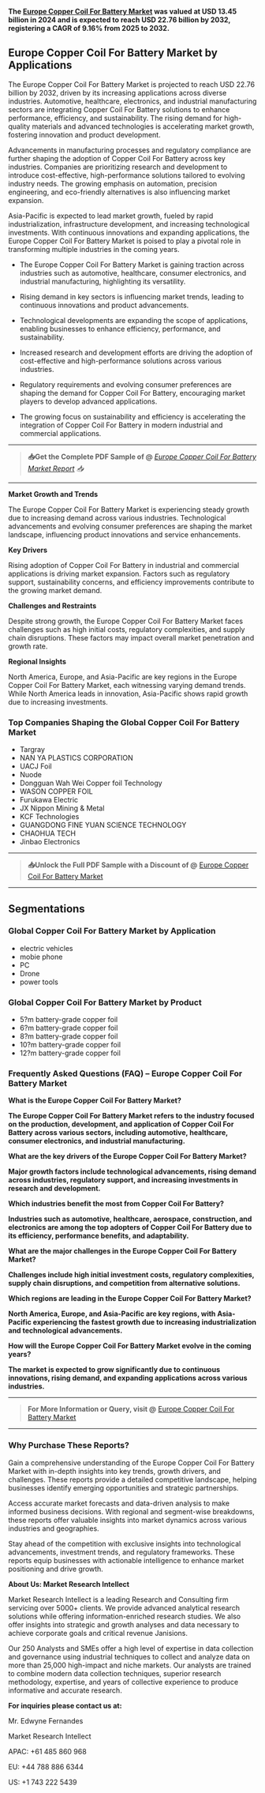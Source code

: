 <p><strong>The <a href="https://www.marketresearchintellect.com/download-sample/?rid=355485&amp;utm_source=Pulse-April-Europe&amp;utm_medium=852">Europe Copper Coil For Battery Market</a> was valued at USD 13.45 billion in 2024 and is expected to reach USD 22.76 billion by 2032, registering a CAGR of 9.16% from 2025 to 2032.</strong></p><h2>Europe Copper Coil For Battery Market by Applications&nbsp;</h2><p><p>The Europe Copper Coil For Battery Market is projected to reach USD 22.76 billion by 2032, driven by its increasing applications across diverse industries. Automotive, healthcare, electronics, and industrial manufacturing sectors are integrating Copper Coil For Battery solutions to enhance performance, efficiency, and sustainability. The rising demand for high-quality materials and advanced technologies is accelerating market growth, fostering innovation and product development.</p><p>Advancements in manufacturing processes and regulatory compliance are further shaping the adoption of Copper Coil For Battery across key industries. Companies are prioritizing research and development to introduce cost-effective, high-performance solutions tailored to evolving industry needs. The growing emphasis on automation, precision engineering, and eco-friendly alternatives is also influencing market expansion.</p><p>Asia-Pacific is expected to lead market growth, fueled by rapid industrialization, infrastructure development, and increasing technological investments. With continuous innovations and expanding applications, the Europe Copper Coil For Battery Market is poised to play a pivotal role in transforming multiple industries in the coming years.</p></p><ul><li><p>The Europe Copper Coil For Battery Market is gaining traction across industries such as automotive, healthcare, consumer electronics, and industrial manufacturing, highlighting its versatility.</p></li><li><p>Rising demand in key sectors is influencing market trends, leading to continuous innovations and product advancements.</p></li><li><p>Technological developments are expanding the scope of applications, enabling businesses to enhance efficiency, performance, and sustainability.</p></li><li><p>Increased research and development efforts are driving the adoption of cost-effective and high-performance solutions across various industries.</p></li><li><p>Regulatory requirements and evolving consumer preferences are shaping the demand for Copper Coil For Battery, encouraging market players to develop advanced applications.</p></li><li><p>The growing focus on sustainability and efficiency is accelerating the integration of Copper Coil For Battery in modern industrial and commercial applications.</p></li></ul><hr /><blockquote><p><strong><span class="font-[700]">📥Get the Complete PDF Sample of @ </span></strong><em><span class="font-[700]"><a href="https://www.marketresearchintellect.com/download-sample/?rid=355485&amp;utm_source=Pulse-April-Europe&amp;utm_medium=852" target="_blank" data-tracking-control-name="article-ssr-frontend-pulse_little-text-block" data-tracking-will-navigate="" data-test-link="">Europe Copper Coil For Battery Market Report</a>&nbsp;📥</span></em></p></blockquote><hr /><p class="" data-start="77" data-end="360"><strong data-start="77" data-end="105">Market Growth and Trends</strong></p><p class="" data-start="77" data-end="360">The Europe Copper Coil For Battery Market is experiencing steady growth due to increasing demand across various industries. Technological advancements and evolving consumer preferences are shaping the market landscape, influencing product innovations and service enhancements.</p><p class="" data-start="362" data-end="606"><strong data-start="362" data-end="377">Key Drivers</strong></p><p class="" data-start="362" data-end="606">Rising adoption of Copper Coil For Battery in industrial and commercial applications is driving market expansion. Factors such as regulatory support, sustainability concerns, and efficiency improvements contribute to the growing market demand.</p><p class="" data-start="608" data-end="849"><strong data-start="608" data-end="637">Challenges and Restraints</strong></p><p class="" data-start="608" data-end="849">Despite strong growth, the Europe Copper Coil For Battery Market faces challenges such as high initial costs, regulatory complexities, and supply chain disruptions. These factors may impact overall market penetration and growth rate.</p><p class="" data-start="851" data-end="1095"><strong data-start="851" data-end="872">Regional Insights</strong></p><p class="" data-start="851" data-end="1095">North America, Europe, and Asia-Pacific are key regions in the Europe Copper Coil For Battery Market, each witnessing varying demand trends. While North America leads in innovation, Asia-Pacific shows rapid growth due to increasing investments.</p><p><h3>Top Companies Shaping the Global Copper Coil For Battery Market </h3><ul><li>Targray</li><li>NAN YA PLASTICS CORPORATION</li><li>UACJ Foil</li><li>Nuode</li><li>Dongguan Wah Wei Copper foil Technology</li><li>WASON COPPER FOIL</li><li>Furukawa Electric</li><li>JX Nippon Mining & Metal</li><li>KCF Technologies</li><li>GUANGDONG FINE YUAN SCIENCE TECHNOLOGY</li><li>CHAOHUA TECH</li><li>Jinbao Electronics</li></ul></p><hr /><blockquote><p><strong>📥Unlock the Full PDF Sample with a Discount of @</strong> <a href="https://www.marketresearchintellect.com/ask-for-discount/?rid=355485&amp;utm_source=Pulse-April-Europe&amp;utm_medium=852">Europe Copper Coil For Battery Market</a></p></blockquote><hr /><p><h2>Segmentations</h2><h3>Global Copper Coil For Battery Market by Application</h3><ul><li>electric vehicles</li><li>mobie phone</li><li>PC</li><li>Drone</li><li>power tools</li></ul><h3>Global Copper Coil For Battery Market by Product</h3><ul><li>5?m battery-grade copper foil</li><li>6?m battery-grade copper foil</li><li>8?m battery-grade copper foil</li><li>10?m battery-grade copper foil</li><li>12?m battery-grade copper foil</li></ul></p><h3><strong>Frequently Asked Questions (FAQ) &ndash; Europe Copper Coil For Battery Market</strong></h3><p><strong>What is the Europe Copper Coil For Battery Market?</strong></p><p><strong>The Europe Copper Coil For Battery Market refers to the industry focused on the production, development, and application of Copper Coil For Battery across various sectors, including automotive, healthcare, consumer electronics, and industrial manufacturing.</strong></p><p><strong>What are the key drivers of the Europe Copper Coil For Battery Market?</strong></p><p><strong>Major growth factors include technological advancements, rising demand across industries, regulatory support, and increasing investments in research and development.</strong></p><p><strong>Which industries benefit the most from Copper Coil For Battery?</strong></p><p><strong>Industries such as automotive, healthcare, aerospace, construction, and electronics are among the top adopters of Copper Coil For Battery due to its efficiency, performance benefits, and adaptability.</strong></p><p><strong>What are the major challenges in the Europe Copper Coil For Battery Market?</strong></p><p><strong>Challenges include high initial investment costs, regulatory complexities, supply chain disruptions, and competition from alternative solutions.</strong></p><p><strong>Which regions are leading in the Europe Copper Coil For Battery Market?</strong></p><p><strong>North America, Europe, and Asia-Pacific are key regions, with Asia-Pacific experiencing the fastest growth due to increasing industrialization and technological advancements.</strong></p><p><strong>How will the Europe Copper Coil For Battery Market evolve in the coming years?</strong></p><p><strong>The market is expected to grow significantly due to continuous innovations, rising demand, and expanding applications across various industries.</strong></p><hr /><blockquote><p><span class="font-[700]"><strong>For More Information or Query, visit&nbsp;@</strong>&nbsp;</span><span class="font-[700]"><a href="https://www.marketresearchintellect.com/product/global-copper-coil-for-battery-market-size-and-forecast/?utm_source=Linkedin&utm_medium=852" target="_blank" data-tracking-control-name="article-ssr-frontend-pulse_little-text-block" data-tracking-will-navigate="" data-test-link="">Europe Copper Coil For Battery Market</a></span></p></blockquote><hr /><h3><strong data-start="0" data-end="31">Why Purchase These Reports?</strong></h3><p class="" data-start="35" data-end="297">Gain a comprehensive understanding of the Europe Copper Coil For Battery Market with in-depth insights into key trends, growth drivers, and challenges. These reports provide a detailed competitive landscape, helping businesses identify emerging opportunities and strategic partnerships.</p><p class="" data-start="299" data-end="540">Access accurate market forecasts and data-driven analysis to make informed business decisions. With regional and segment-wise breakdowns, these reports offer valuable insights into market dynamics across various industries and geographies.</p><p class="" data-start="542" data-end="784">Stay ahead of the competition with exclusive insights into technological advancements, investment trends, and regulatory frameworks. These reports equip businesses with actionable intelligence to enhance market positioning and drive growth.</p><p><strong><span class="font-[700]">About Us: Market Research Intellect</span></strong></p><p><span class="">Market Research Intellect is a leading Research and Consulting firm servicing over 5000+ clients. We provide advanced analytical research solutions while offering information-enriched research studies.&nbsp;</span>We also offer insights into strategic and growth analyses and data necessary to achieve corporate goals and critical revenue Janisions.</p><p><span class="">Our 250 Analysts and SMEs offer a high level of expertise in data collection and governance using industrial techniques to collect and analyze data on more than 25,000 high-impact and niche markets. Our analysts are trained to combine modern data collection techniques, superior research methodology, expertise, and years of collective experience to produce informative and accurate research.</span></p><p><strong>For inquiries please contact us at:</strong></p><p>Mr. Edwyne Fernandes</p><p>Market Research Intellect</p><p>APAC: +61 485 860 968</p><p>EU: +44 788 886 6344</p><p>US: +1 743 222 5439</p>